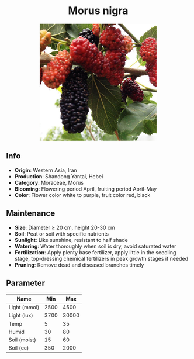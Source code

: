 <h1 align='center'>Morus nigra</h1>
<p align="center">
    <img 
        align='center'
        width='320'
        src="../images/morus nigra.png" 
        alt='Morus nigra' />
</p>

## Info

 - **Origin**: Western Asia, Iran
 - **Production**: Shandong Yantai, Hebei
 - **Category**: Moraceae, Morus
 - **Blooming**: Flowering period April, fruiting period April-May
 - **Color**: Flower color white to purple, fruit color red, black

## Maintenance

 - **Size**: Diameter ≥ 20 cm, height 20-30 cm
 - **Soil**: Peat or soil with specific nutrients
 - **Sunlight**: Like sunshine, resistant to half shade
 - **Watering**: Water thoroughly when soil is dry, avoid saturated water
 - **Fertilization**: Apply plenty base fertilizer, apply little in the seedling stage, top-dressing chemical fertilizers in peak growth stages if needed
 - **Pruning**: Remove dead and diseased branches timely

## Parameter

| Name         | Min  | Max   |
|--------------|------|-------|
| Light (mmol) | 2500 | 4500  |
| Light (lux)  | 3700 | 30000 |
| Temp         | 5    | 35    |
| Humid        | 30   | 80    |
| Soil (moist) | 15   | 60    |
| Soil (ec)    | 350  | 2000  |